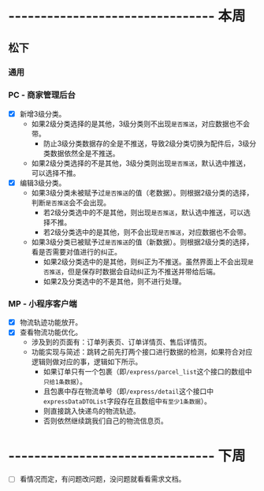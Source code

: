 # -------------------------------- 本周

## 松下
### 通用
### PC - 商家管理后台
* [x] 新增3级分类。
  - 如果2级分类选择的是其他，3级分类则不出现`是否推送`，对应数据也不会带。
    - 防止3级分类数据存的全是不推送，导致2级分类切换为配件后，3级分类数据依然全是不推送。
  - 如果2级分类选择的不是其他，3级分类则出现`是否推送`，默认选中推送，可以选择不推。
* [x] 编辑3级分类。
  - 如果3级分类未被赋予过`是否推送`的值（老数据）。则根据2级分类的选择，判断`是否推送`会不会出现。
    - 若2级分类选中的不是其他，则出现`是否推送`，默认选中推送，可以选择不推。
    - 若2级分类选中的是其他，则不会出现`是否推送`，对应数据也不会带。
  - 如果3级分类已被赋予过`是否推送`的值（新数据）。则根据2级分类的选择，看是否需要对值进行的纠正。
    - 如果2级分类选中的是其他，则纠正为不推送。虽然界面上不会出现`是否推送`，但是保存时数据会自动纠正为不推送并带给后端。
    - 如果2及分类选中的不是其他，则不进行处理。
### MP - 小程序客户端
* [x] 物流轨迹功能放开。
* [x] 查看物流功能优化。
  - 涉及到的页面有：订单列表页、订单详情页、售后详情页。
  - 功能实现与简述：跳转之前先打两个接口进行数据的检测，如果符合对应逻辑则做对应的事，逻辑如下所示。
    - 如果订单只有一个包裹（即`/express/parcel_list`这个接口的数组中`只给1条数据`）。
    - 且包裹中存在物流单号（即`/express/detail`这个接口中`expressDataDTOList`字段存在且数组中`有至少1条数据`）。
    - 则直接跳入快递鸟的物流轨迹。
    - 否则依然继续跳我们自己的物流信息页。

# -------------------------------- 下周
* [ ] 看情况而定，有问题改问题，没问题就看看需求文档。
